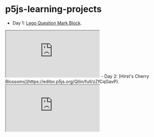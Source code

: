 # p5js-learning-projects

- Day 1: [Lego Question Mark Block](https://editor.p5js.org/Qilin/full/8ljrvf9sE). 
<iframe src="https://editor.p5js.org/Qilin/full/8ljrvf9sE"></iframe>
- Day 2: [Hirst's Cherry Blossoms](https://editor.p5js.org/Qilin/full/zZfCqGavP).
<iframe src="https://editor.p5js.org/Qilin/full/zZfCqGavP"></iframe>
